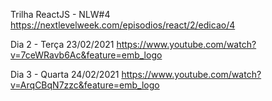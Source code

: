 Trilha ReactJS - NLW#4
https://nextlevelweek.com/episodios/react/2/edicao/4

Dia 2 - Terça 23/02/2021
https://www.youtube.com/watch?v=7ceWRavb6Ac&feature=emb_logo

Dia 3 - Quarta 24/02/2021
https://www.youtube.com/watch?v=ArqCBqN7zzc&feature=emb_logo